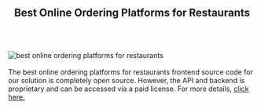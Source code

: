 <h2 style="text-align:center">Best Online Ordering Platforms for Restaurants</h2><br/><br/>

![best online ordering platforms for restaurants](https://admin.ninjascode.com/wp-content/uploads/2025/repoImages/patricia/21.webp) <br/><br/>The best online ordering platforms for restaurants frontend source code for our solution is completely open source. However, the API and backend is proprietary and can be accessed via a paid license. For more details, <a href="https://enatega.com/?utm_source=github&utm_medium=repo&utm_campaign=patricia-best-online-ordering-platforms-for-restaurants" target="_blank">click here.</a>
